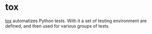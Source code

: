 # tox

[tox](https://tox.readthedocs.io) automatizes Python tests. With it a set of testing environment are defined, and then used for various groups of tests.

